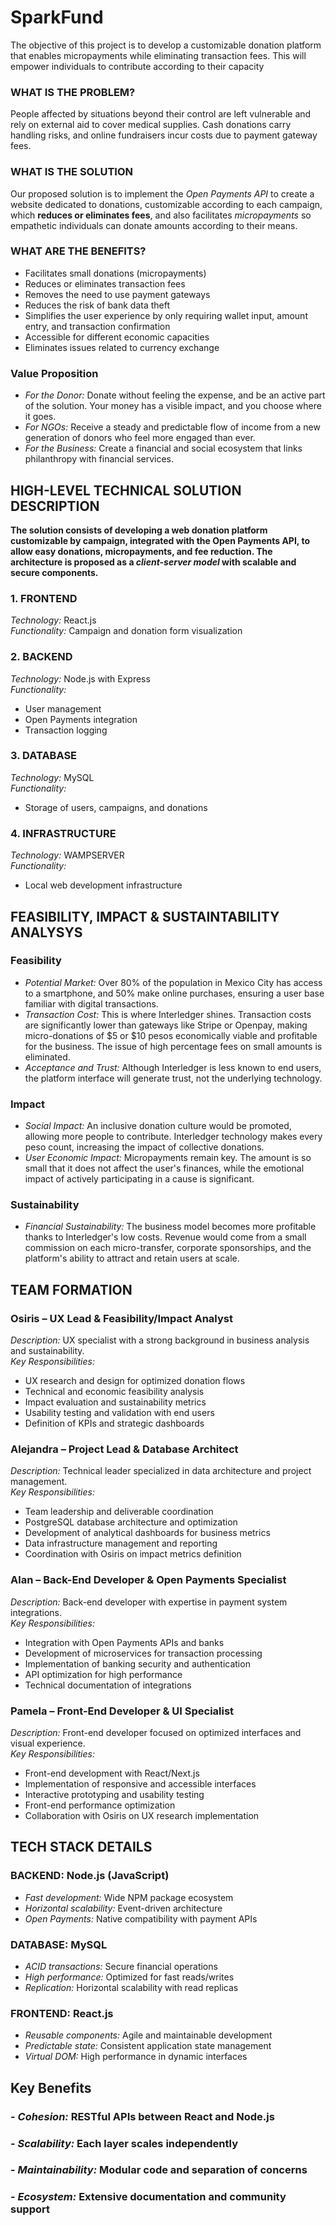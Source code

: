 # SparkFund
The objective of this project is to develop a customizable donation platform that enables micropayments while eliminating transaction fees. This will empower individuals to contribute according to their capacity

### WHAT IS THE PROBLEM?

People affected by situations beyond their control are left vulnerable and rely on external aid to cover medical supplies.
Cash donations carry handling risks, and online fundraisers incur costs due to payment gateway fees.

### WHAT IS THE SOLUTION

Our proposed solution is to implement the *Open Payments API* to create a website dedicated to donations, customizable according to each campaign, which **reduces or eliminates fees**, and also facilitates *micropayments* so empathetic individuals can donate amounts according to their means.

### WHAT ARE THE BENEFITS?

- Facilitates small donations (micropayments)
- Reduces or eliminates transaction fees  
- Removes the need to use payment gateways  
- Reduces the risk of bank data theft  
- Simplifies the user experience by only requiring wallet input, amount entry, and transaction confirmation  
- Accessible for different economic capacities  
- Eliminates issues related to currency exchange  

### Value Proposition

- *For the Donor:* Donate without feeling the expense, and be an active part of the solution. Your money has a visible impact, and you choose where it goes.  
- *For NGOs:* Receive a steady and predictable flow of income from a new generation of donors who feel more engaged than ever.  
- *For the Business:* Create a financial and social ecosystem that links philanthropy with financial services.

## HIGH-LEVEL TECHNICAL SOLUTION DESCRIPTION

**The solution consists of developing a web donation platform customizable by campaign, integrated with the Open Payments API, to allow easy donations, micropayments, and fee reduction. The architecture is proposed as a *client-server model* with scalable and secure components.**

### 1. FRONTEND  
*Technology:* React.js  
*Functionality:* Campaign and donation form visualization

### 2. BACKEND  
*Technology:* Node.js with Express  
*Functionality:*  
- User management  
- Open Payments integration  
- Transaction logging

### 3. DATABASE  
*Technology:* MySQL  
*Functionality:*  
- Storage of users, campaigns, and donations

### 4. INFRASTRUCTURE  
*Technology:* WAMPSERVER  
*Functionality:*  
- Local web development infrastructure

## FEASIBILITY, IMPACT & SUSTAINTABILITY ANALYSYS

### Feasibility

- *Potential Market:* Over 80% of the population in Mexico City has access to a smartphone, and 50% make online purchases, ensuring a user base familiar with digital transactions.  
- *Transaction Cost:* This is where Interledger shines. Transaction costs are significantly lower than gateways like Stripe or Openpay, making micro-donations of $5 or $10 pesos economically viable and profitable for the business. The issue of high percentage fees on small amounts is eliminated.  
- *Acceptance and Trust:* Although Interledger is less known to end users, the platform interface will generate trust, not the underlying technology.

### Impact

- *Social Impact:* An inclusive donation culture would be promoted, allowing more people to contribute. Interledger technology makes every peso count, increasing the impact of collective donations.  
- *User Economic Impact:* Micropayments remain key. The amount is so small that it does not affect the user's finances, while the emotional impact of actively participating in a cause is significant.

### Sustainability

- *Financial Sustainability:* The business model becomes more profitable thanks to Interledger's low costs. Revenue would come from a small commission on each micro-transfer, corporate sponsorships, and the platform's ability to attract and retain users at scale.

## TEAM FORMATION

### Osiris – UX Lead & Feasibility/Impact Analyst

*Description:* UX specialist with a strong background in business analysis and sustainability.  
*Key Responsibilities:*  
- UX research and design for optimized donation flows  
- Technical and economic feasibility analysis  
- Impact evaluation and sustainability metrics  
- Usability testing and validation with end users  
- Definition of KPIs and strategic dashboards

### Alejandra – Project Lead & Database Architect

*Description:* Technical leader specialized in data architecture and project management.  
*Key Responsibilities:*  
- Team leadership and deliverable coordination  
- PostgreSQL database architecture and optimization  
- Development of analytical dashboards for business metrics  
- Data infrastructure management and reporting  
- Coordination with Osiris on impact metrics definition

### Alan – Back-End Developer & Open Payments Specialist

*Description:* Back-end developer with expertise in payment system integrations.  
*Key Responsibilities:*  
- Integration with Open Payments APIs and banks  
- Development of microservices for transaction processing  
- Implementation of banking security and authentication  
- API optimization for high performance  
- Technical documentation of integrations

### Pamela – Front-End Developer & UI Specialist

*Description:* Front-end developer focused on optimized interfaces and visual experience.  
*Key Responsibilities:*  
- Front-end development with React/Next.js  
- Implementation of responsive and accessible interfaces  
- Interactive prototyping and usability testing  
- Front-end performance optimization  
- Collaboration with Osiris on UX research implementation

## TECH STACK DETAILS

### BACKEND: Node.js (JavaScript)  
- *Fast development:* Wide NPM package ecosystem  
- *Horizontal scalability:* Event-driven architecture  
- *Open Payments:* Native compatibility with payment APIs

### DATABASE: MySQL  
- *ACID transactions:* Secure financial operations  
- *High performance:* Optimized for fast reads/writes  
- *Replication:* Horizontal scalability with read replicas

### FRONTEND: React.js  
- *Reusable components:* Agile and maintainable development  
- *Predictable state:* Consistent application state management  
- *Virtual DOM:* High performance in dynamic interfaces

## Key Benefits

### - *Cohesion:* RESTful APIs between React and Node.js  
### - *Scalability:* Each layer scales independently  
### - *Maintainability:* Modular code and separation of concerns  
### - *Ecosystem:* Extensive documentation and community support

